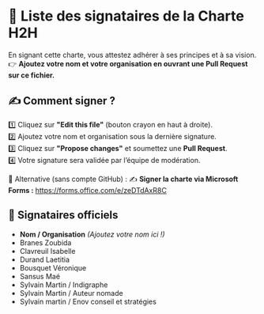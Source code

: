 # 📜 Liste des signataires de la Charte H2H

En signant cette charte, vous attestez adhérer à ses principes et à sa vision.  
👉 **Ajoutez votre nom et votre organisation en ouvrant une Pull Request sur ce fichier.**  

## ✍️ Comment signer ?  
1️⃣ Cliquez sur **"Edit this file"** (bouton crayon en haut à droite).  
2️⃣ Ajoutez votre nom et organisation sous la dernière signature.  
3️⃣ Cliquez sur **"Propose changes"** et soumettez une **Pull Request**.  
4️⃣ Votre signature sera validée par l’équipe de modération.

🔹 Alternative (sans compte GitHub) :
✍️ **Signer la charte via Microsoft Forms :** https://forms.office.com/e/zeDTdAxR8C

## 📢 Signataires officiels

- **Nom / Organisation** *(Ajoutez votre nom ici !)*
- Branes Zoubida
- Clavreuil Isabelle
- Durand Laetitia
- Bousquet Véronique
- Sansus Maé
- Sylvain Martin / Indigraphe
- Sylvain Martin / Auteur nomade
- Sylvain martin / Enov conseil et stratégies
